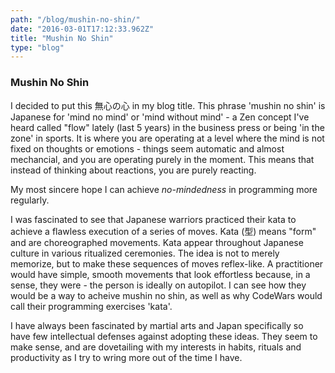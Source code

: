 ```yaml
---
path: "/blog/mushin-no-shin/"
date: "2016-03-01T17:12:33.962Z"
title: "Mushin No Shin"
type: "blog"
---
```


### Mushin No Shin
 I decided to put this 無心の心 in my blog title. This phrase 'mushin no shin' is Japanese for 'mind no mind' or 'mind without mind' - a Zen concept I've heard called "flow" lately (last 5 years) in the business press or being 'in the zone' in sports. It is where you are operating at a level where the mind is not fixed on thoughts or emotions - things seem automatic and almost mechancial, and you are operating purely in the moment. This means that instead of thinking about reactions, you are purely reacting.

My most sincere hope I can achieve _no-mindedness_ in programming more regularly.

I was fascinated to see that Japanese warriors practiced their kata to achieve a flawless execution of a series of moves. Kata (型) means "form" and are choreographed movements. Kata appear throughout Japanese culture in various ritualized ceremonies. The idea is not to merely memorize, but to make these sequences of moves reflex-like. A practitioner would have simple, smooth movements that look effortless because, in a sense, they were - the person is ideally on autopilot. I can see how they would be a way to acheive mushin no shin, as well as why CodeWars would call their programming exercises 'kata'.

I have always been fascinated by martial arts and Japan specifically so have few intellectual defenses against adopting these ideas. They seem to make sense, and are dovetailing with my interests in habits, rituals and productivity as I try to wring more out of the time I have.
